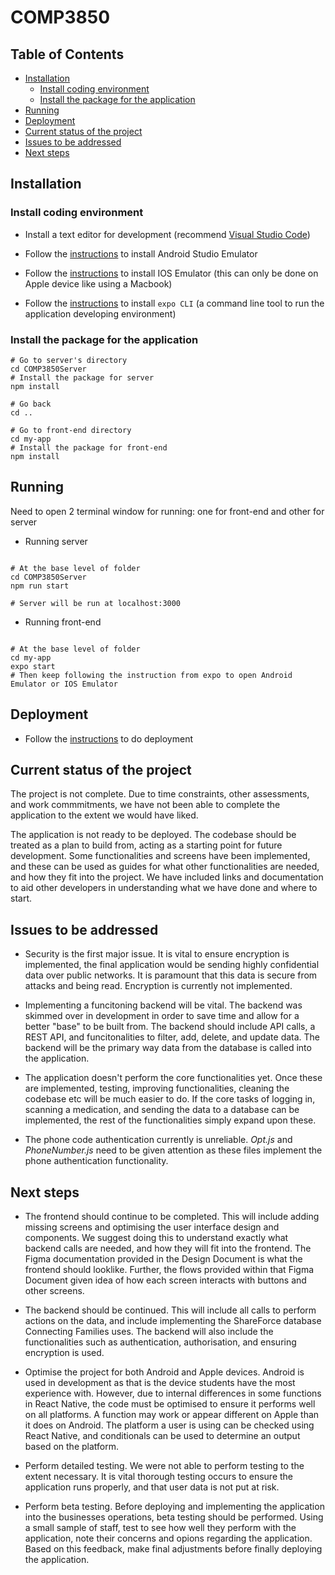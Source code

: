 # COMP3850

## Table of Contents

-   [Installation](#installation)
    -   [Install coding environment](#install-coding-environment)
    -   [Install the package for the application](#install-the-package-for-the-application)
-   [Running](#running)
-   [Deployment](#deployment)
-   [Current status of the project](#current-status-of-the-project)
-   [Issues to be addressed](#issues-to-be-addressed)
-   [Next steps](#next-steps)

## Installation

### Install coding environment

-   Install a text editor for development (recommend [Visual Studio Code](https://code.visualstudio.com/))

-   Follow the [instructions](https://docs.expo.dev/workflow/android-studio-emulator/) to install Android Studio Emulator

-   Follow the [instructions](https://docs.expo.dev/workflow/ios-simulator/) to install IOS Emulator (this can only be done on Apple device like using a Macbook)

-   Follow the [instructions](https://docs.expo.dev/get-started/installation/) to install `expo CLI` (a command line tool to run the application developing environment)

### Install the package for the application

```
# Go to server's directory
cd COMP3850Server
# Install the package for server
npm install

# Go back
cd ..

# Go to front-end directory
cd my-app
# Install the package for front-end
npm install
```

## Running

Need to open 2 terminal window for running: one for front-end and other for server

-   Running server

```

# At the base level of folder
cd COMP3850Server
npm run start

# Server will be run at localhost:3000

```

-   Running front-end

```

# At the base level of folder
cd my-app
expo start
# Then keep following the instruction from expo to open Android Emulator or IOS Emulator
```

## Deployment

-   Follow the [instructions](https://docs.expo.dev/distribution/introduction/) to do deployment

## Current status of the project

The project is not complete. Due to time constraints, other assessments, and work commmitments, we have not been able to complete the application to the extent we would have liked.

The application is not ready to be deployed. The codebase should be treated as a plan to build from, acting as a starting point for future development. Some functionalities and screens have been implemented, and these can be used as guides for what other functionalities are needed, and how they fit into the project. We have included links and documentation to aid other developers in understanding what we have done and where to start.

## Issues to be addressed

-   Security is the first major issue. It is vital to ensure encryption is implemented, the final application would be sending highly confidential data over public networks. It is paramount that this data is secure from attacks and being read. Encryption is currently not implemented.

-   Implementing a funcitoning backend will be vital. The backend was skimmed over in development in order to save time and allow for a better "base" to be built from. The backend should include API calls, a REST API, and funcitonalities to filter, add, delete, and update data. The backend will be the primary way data from the database is called into the application.

-   The application doesn't perform the core functionalities yet. Once these are implemented, testing, improving functionalities, cleaning the codebase etc will be much easier to do. If the core tasks of logging in, scanning a medication, and sending the data to a database can be implemented, the rest of the functionalities simply expand upon these.

-   The phone code authentication currently is unreliable. _Opt.js_ and _PhoneNumber.js_ need to be given attention as these files implement the phone authentication functionality.

## Next steps

-   The frontend should continue to be completed. This will include adding missing screens and optimising the user interface design and components. We suggest doing this to understand exactly what backend calls are needed, and how they will fit into the frontend. The Figma documentation provided in the Design Document is what the frontend should looklike. Further, the flows provided within that Figma Document given idea of how each screen interacts with buttons and other screens.

-   The backend should be continued. This will include all calls to perform actions on the data, and include implementing the ShareForce database Connecting Families uses. The backend will also include the functionalities such as authentication, authorisation, and ensuring encryption is used.

-   Optimise the project for both Android and Apple devices. Android is used in development as that is the device students have the most experience with. However, due to internal differences in some functions in React Native, the code must be optimised to ensure it performs well on all platforms. A function may work or appear different on Apple than it does on Android. The platform a user is using can be checked using React Native, and conditionals can be used to determine an output based on the platform.

-   Perform detailed testing. We were not able to perform testing to the extent necessary. It is vital thorough testing occurs to ensure the application runs properly, and that user data is not put at risk.

-   Perform beta testing. Before deploying and implementing the application into the businesses operations, beta testing should be performed. Using a small sample of staff, test to see how well they perform with the application, note their concerns and opions regarding the application. Based on this feedback, make final adjustments before finally deploying the application.
